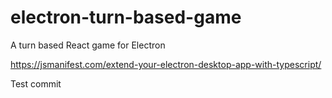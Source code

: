 # electron-turn-based-game
A turn based React game for Electron

https://jsmanifest.com/extend-your-electron-desktop-app-with-typescript/

Test commit